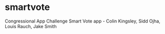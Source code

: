 # smartvote
Congressional App Challenge Smart Vote app - Colin Kingsley, Sidd Ojha, Louis Rauch, Jake Smith
